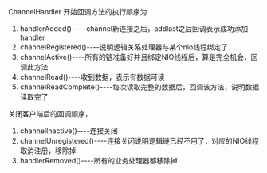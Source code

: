 ChannelHandler 开始回调方法的执行顺序为
1. handlerAdded() ----channel新连接之后，addlast之后回调表示成功添加handler
2. channelRegistered()----说明逻辑关系处理器与某个nio线程绑定了
3. channelActive()----所有的链准备好并且绑定NIO线程后，算是完全机会，回调此方法
4. channelRead()----收到数据，表示有数据可读
5. channelReadComplete()----每次读取完整的数据后，回调该方法，说明数据读取完了

关闭客户端后的回调顺序，
1. channelInactive()----连接关闭
2. channelUnregistered()----连接关闭说明逻辑链已经不用了，对应的NIO线程取消注册，移除掉
3. handlerRemoved()----所有的业务处理器都移除掉